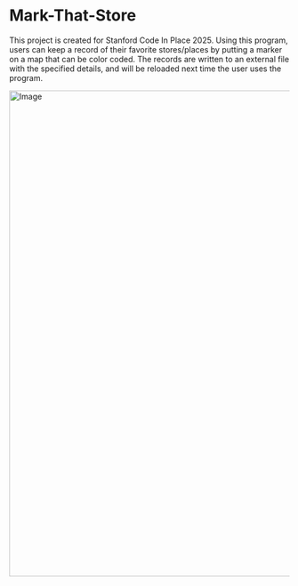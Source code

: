 # Mark-That-Store
This project is created for Stanford Code In Place 2025. Using this program, users can keep a record of their favorite stores/places by putting a marker on a map that can be color coded.  The records are written to an external file with the specified details, and will be reloaded next time the user uses the program.

<img width="873" alt="Image" src="https://github.com/user-attachments/assets/2f7bd399-70f1-4bff-a4f6-7d8f5fe0b8ec" />

